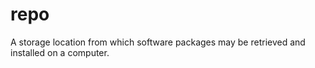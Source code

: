 # repo
A storage location from which software packages may be retrieved and installed on a computer. 
